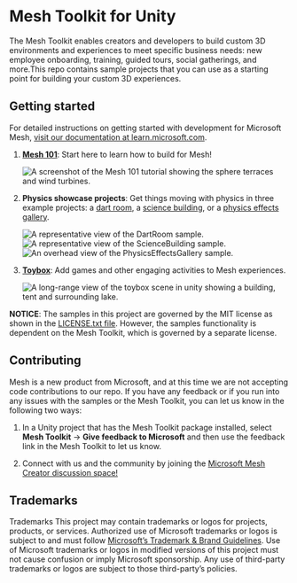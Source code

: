 # Mesh Toolkit for Unity

The Mesh Toolkit enables creators and developers to build custom 3D environments and experiences to meet specific business needs: new employee onboarding, training, guided tours, social gatherings, and more.This repo contains sample projects that you can use as a starting point for building your custom 3D experiences.

## Getting started

For detailed instructions on getting started with development for Microsoft Mesh, [visit our documentation at learn.microsoft.com](https://aka.ms/MeshDeveloper).

1. [**Mesh 101**](https://aka.ms/Mesh101Tutorial): Start here to learn how to build for Mesh!

    ![A screenshot of the Mesh 101 tutorial showing the sphere terraces and wind turbines.](README/001-mesh-distant-shot.png)

1. **Physics showcase projects**: Get things moving with physics in three example projects: a [dart room](https://aka.ms/MeshDartRoomSample), a [science building](https://aka.ms/MeshScienceBuildingSample), or a [physics effects gallery](https://aka.ms/MeshPhysicsEffectsSample).

    ![A representative view of the DartRoom sample.](README/Dart_Room_Hero.png)
     ![A representative view of the ScienceBuilding sample.](README/ScienceBuilding_Hero.png)
    ![An overhead view of the PhysicsEffectsGallery sample.](README/002-physics-gallery.png)

1. [**Toybox**](https://aka.ms/MeshToyboxSample): Add games and other engaging activities to Mesh experiences.

    ![A long-range view of the toybox scene in unity showing a building, tent and surrounding lake.](README/toybox_building_02.png)

**NOTICE**: The samples in this project are governed by the MIT license as shown in the [LICENSE.txt file](LICENSE.txt). However, the samples functionality is dependent on the Mesh Toolkit, which is governed by a separate license.

## Contributing

Mesh is a new product from Microsoft, and at this time we are not accepting code contributions to our repo.  If you have any feedback or if you run into any issues with the samples or the Mesh Toolkit, you can let us know in the following two ways:

1. In a Unity project that has the Mesh Toolkit package installed, select **Mesh Toolkit** -> **Give feedback to Microsoft** and then use the feedback link in the Mesh Toolkit to let us know.

2. Connect with us and the community by joining the [Microsoft Mesh Creator discussion space!](https://techcommunity.microsoft.com/t5/mesh-creators/bd-p/MeshCreators)

## Trademarks

Trademarks This project may contain trademarks or logos for projects, products, or services. Authorized use of Microsoft trademarks or logos is subject to and must follow [Microsoft’s Trademark & Brand Guidelines](https://www.microsoft.com/en-us/legal/intellectualproperty/trademarks/usage/general). Use of Microsoft trademarks or logos in modified versions of this project must not cause confusion or imply Microsoft sponsorship. Any use of third-party trademarks or logos are subject to those third-party’s policies.

